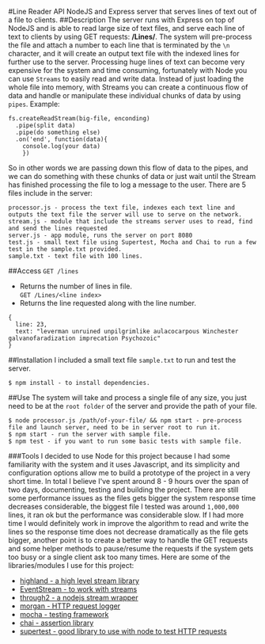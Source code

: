 #Line Reader API
NodeJS and Express server that serves lines of text out of a file to clients.
##Description
The server runs with Express on top of NodeJS and is able to read large size of text files, and serve each line of text to clients by using GET requests: **/Lines/<line number>**. The system will pre-process the file and attach a number to each line that is terminated by the `\n` character, and it will create an output text file with the indexed lines for further use to the server.
Processing huge lines of text can become very expensive for the system and time consuming, fortunately with Node you can use `Streams` to easily read and write data. Instead of just loading the whole file into memory, with Streams you can create a continuous flow of data and handle or manipulate these individual chunks of data by using `pipes`.
Example:
```
fs.createReadStream(big-file, enconding)
  .pipe(split data)
  .pipe(do something else)
  .on('end', function(data){
    console.log(your data)
    })
```
So in other words we are passing down this flow of data to the pipes, and we can do something with these chunks of data or just wait until the Stream has finished processing the file to log a message to the user.
There are 5 files include in the server:
```
processor.js - process the text file, indexes each text line and outputs the text file the server will use to serve on the network.
stream.js - module that include the streams server uses to read, find and send the lines requested
server.js - app module, runs the server on port 8080
test.js - small text file using Supertest, Mocha and Chai to run a few test in the sample.txt provided.
sample.txt - text file with 100 lines.
```
##Access
`GET /lines`
- Returns the number of lines in file.<br />
`GET /Lines/<line index>`
- Returns the line requested along with the line number.
```
{
  line: 23,
  text: "leverman unruined unpilgrimlike aulacocarpous Winchester galvanofaradization imprecation Psychozoic"
}
```
##Installation
I included a small text file `sample.txt` to run and test the server.
```
$ npm install - to install dependencies.
```
##Use
The system will take and process a single file of any size, you just need to be at the `root folder` of the server and provide the path of your file.
```
$ node processor.js /path/of-your-file/ && npm start - pre-process file and launch server, need to be in server root to run it.
$ npm start - run the server with sample file.
$ npm test - if you want to run some basic tests with sample file.
```
###Tools
I decided to use Node for this project because I had some familiarity with the system and it uses Javascript, and its simplicity and configuration options allow me to build a prototype of the project in a very short time. In total I believe I've spent around 8 - 9 hours over the span of two days, documenting, testing and building the project. There are still some performance issues as the files gets bigger the system response time decreases considerable, the biggest file I tested was around `1,000,000` lines, it ran ok but the performance was considerable slow.
If I had more time I would definitely work in improve the algorithm to read and write the lines so the response time does not decrease dramatically as the file gets bigger, another point is to create a better way to handle the GET requests and some helper methods to pause/resume the requests if the system gets too busy or a single client ask too many times.
Here are some of the libraries/modules I use for this project:

- [highland - a high level stream library](https://www.npmjs.com/package/highland)
- [EventStream - to work with streams](https://github.com/dominictarr/event-stream)
- [through2 - a nodejs stream wrapper](https://github.com/rvagg/through2)
- [morgan - HTTP request logger](https://www.npmjs.com/package/morgan)
- [mocha - testing framework](https://mochajs.org/)
- [chai - assertion library](http://chaijs.com/)
- [supertest - good library to use with node to test HTTP requests](https://www.npmjs.com/package/supertest)
